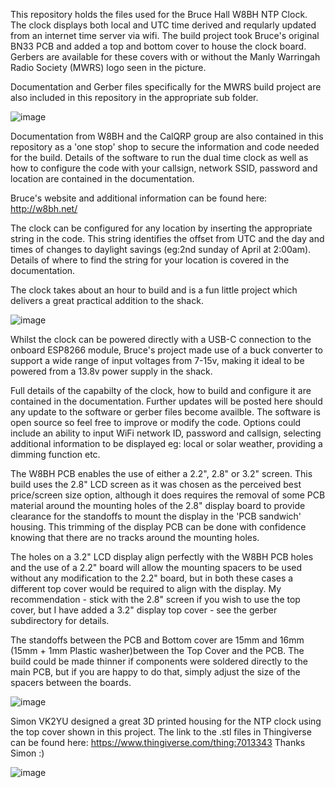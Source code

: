 This repository holds the files used for the Bruce Hall W8BH NTP Clock. The clock displays both local and UTC time derived and reqularly updated from an internet time server via wifi. The build project took Bruce's original BN33 PCB and added a top and bottom cover to house the clock board. Gerbers are available for these covers with or without the Manly Warringah Radio Society (MWRS) logo seen in the picture. 

Documentation and Gerber files specifically for the MWRS build project are also included in this repository in the appropriate sub folder.

![image](https://github.com/user-attachments/assets/14b7e2cb-526c-4650-acd3-af152780c68b)

Documentation from W8BH and the CalQRP group are also contained in this repository as a 'one stop' shop to secure the information and code needed for the build. Details of the software to run the dual time clock as well as how to configure the code with your callsign, network SSID, password and location are contained in the documentation. 

Bruce's website and additional information can be found here: http://w8bh.net/

The clock can be configured for any location by inserting the appropriate string in the code. This string identifies the offset from UTC and the day and times of changes to daylight savings (eg:2nd sunday of April at 2:00am). Details of where to find the string for your location is covered in the documentation. 

The clock takes about an hour to build and is a fun little project which delivers a great practical addition to the shack. 

![image](https://github.com/user-attachments/assets/59c70f6c-8328-487c-b480-25ff34069805)

Whilst the clock can be powered directly with a USB-C connection to the onboard ESP8266 module, Bruce's project made use of a buck converter to support a wide range of input voltages from 7-15v, making it ideal to be powered from a 13.8v power supply in the shack.

Full details of the capabilty of the clock, how to build and configure it are contained in the documentation. Further updates will be posted here should any update to the software or gerber files become availble. The software is open source so feel free to improve or modify the code. Options could include an ability to input WiFi network ID, password and callsign, selecting additional information to be displayed eg: local or solar weather, providing a dimming function etc.

The W8BH PCB enables the use of either a 2.2", 2.8" or 3.2" screen. This build uses the 2.8" LCD screen as it was chosen as the perceived best price/screen size option, although it does requires the removal of some PCB material around the mounting holes of the 2.8" display board to provide clearance for the standoffs to mount the display in the 'PCB sandwich' housing. This trimming of the display PCB can be done with confidence knowing that there are no tracks around the mounting holes. 

The holes on a 3.2" LCD display align perfectly with the W8BH PCB holes and the use of a 2.2" board will allow the mounting spacers to be used without any modification to the 2.2" board, but in both these cases a different top cover would be required to align with the display. My recommendation - stick with the 2.8" screen if you wish to use the top cover, but I have added a 3.2" display top cover - see the gerber subdirectory for details.

The standoffs between the PCB and Bottom cover are 15mm and 16mm (15mm + 1mm Plastic washer)between the Top Cover and the PCB. The build could be made thinner if components were soldered directly to the main PCB, but if you are happy to do that, simply adjust the size of the spacers between the boards.

![image](https://github.com/user-attachments/assets/685b4c6e-ecf7-4b40-9a97-8eb329498cef)

Simon VK2YU designed a great 3D printed housing for the NTP clock using the top cover shown in this project. The link to the .stl files in Thingiverse can be found here: https://www.thingiverse.com/thing:7013343  Thanks Simon :) 

![image](https://github.com/user-attachments/assets/fe04f1a4-b68c-4498-a936-82e995905eb8)

